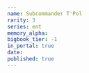 ```yaml
---
name: Subcommander T'Pol
rarity: 3
series: ent
memory_alpha:
bigbook_tier: -1
in_portal: true
date:
published: true
---
```



